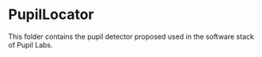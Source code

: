 # PupilLocator
This folder contains the pupil detector proposed used in the software stack of Pupil Labs.